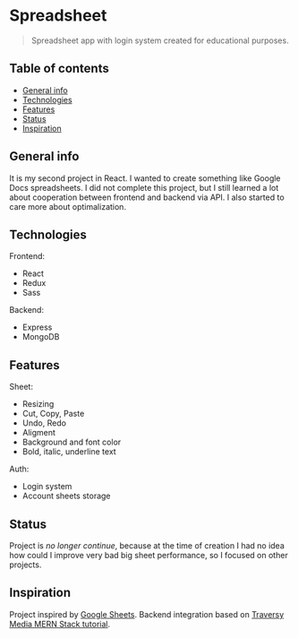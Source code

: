 # Spreadsheet
> Spreadsheet app with login system created for educational purposes.

## Table of contents
* [General info](#general-info)
* [Technologies](#technologies)
* [Features](#features)
* [Status](#status)
* [Inspiration](#inspiration)

## General info

It is my second project in React. I wanted to create something like Google Docs spreadsheets. I did not complete this project, but I still learned a lot about cooperation between frontend and backend via API. I also started to care more about optimalization.

## Technologies
Frontend:

* React
* Redux
* Sass

Backend:

* Express
* MongoDB

## Features
Sheet:

* Resizing
* Cut, Copy, Paste
* Undo, Redo
* Aligment 
* Background and font color
* Bold, italic, underline text

Auth:
* Login system
* Account sheets storage

## Status
Project is  _no longer continue_, because at the time of creation I had no idea how could I improve very bad big sheet performance, so I focused on other projects.

## Inspiration
Project inspired by [Google Sheets](https://www.google.pl/intl/pl/sheets/about/).
Backend integration based on [Traversy Media MERN Stack tutorial](https://www.youtube.com/watch?v=PBTYxXADG_k&list=PLillGF-RfqbbiTGgA77tGO426V3hRF9iE).
